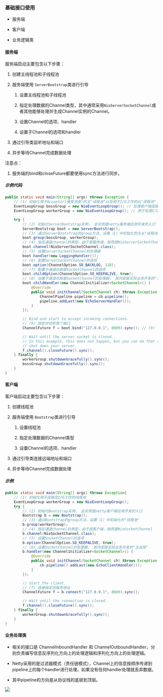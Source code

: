 ### 基础接口使用

- 服务端

- 客户端

- 业务逻辑类

#### 服务端

服务端启动主要包含以下步骤：

1. 创建主线程池和子线程池

2. 服务端使用 `ServerBootstrap`类进行引导
   
   1. 设置主线程池和子线程池
   
   2. 指定处理数据的Channel类型，其中通常采用`NioServerSocketChannel`或者其他能够处理并生成Channel实例的Channel。
   
   3. 设置Channel的选项、handler
   
   4. 设置子Channel的选项和handler

3. 通过引导类监听地址和端口

4. 异步等待Channel完成数据处理

注意点：

1. 服务端的bind和closeFuture都要使用sync方法进行同步。

##### 示例代码

```java
public static void main(String[] args) throws Exception {
    // (1) 初始化用于Acceptor(接受消息)的主"线程池"以及用于I/O工作的从"线程池"；
    EventLoopGroup bossGroup = new NioEventLoopGroup(); // 处理客户端连接的主线程池
    EventLoopGroup workerGroup = new NioEventLoopGroup(); // 用于处理I/O的从线程池

    try {
        // (2) 初始化ServerBootstrap实例， 此实例是netty服务端应用开发的入口
        ServerBootstrap boot = new ServerBootstrap();
        // (3) 通过ServerBootstrap的group方法，设置（1）中初始化的主从"线程池"
        boot.group(bossGroup, workerGroup);
        // (4) 指定通道channel的类型，由于是服务端，故而是NioServerSocketChannel
        boot.channel(NioServerSocketChannel.class);
        // (5) 设置ServerSocketChannel的处理器
        boot.handler(new LoggingHandler());
        // (6) 配置ServerSocketChannel的选项
        boot.option(ChannelOption.SO_BACKLOG, 128);
        // (7) 配置子通道也就是SocketChannel的选项
        boot.childOption(ChannelOption.SO_KEEPALIVE, true);
        // (8) 设置子通道也就是SocketChannel的处理器， 其内部是实际业务开发的"主战场"
        boot.childHandler(new ChannelInitializer<SocketChannel>() {
            @Override
            public void initChannel(SocketChannel ch) throws Exception {
                ChannelPipeline pipeline = ch.pipeline();
                pipeline.addLast(new EchoServerHandler());
            }
        });

        // Bind and start to accept incoming connections.
        // (9) 绑定并侦听某个端口
        ChannelFuture f = boot.bind("127.0.0.1", 8089).sync(); // (9)

        // Wait until the server socket is closed.
        // In this example, this does not happen, but you can do that to gracefully
        // shut down your server.
        f.channel().closeFuture().sync();
    } finally {
        workerGroup.shutdownGracefully().sync();
        bossGroup.shutdownGracefully().sync();
    }
}
```

#### 客户端

客户端启动主要包含以下步骤：

1. 创建线程池

2. 服务端使用 `Bootstrap`类进行引导
   
   1. 设置线程池
   
   2. 指定处理数据的Channel类型
   
   3. 设置Channel的选项、handler

3. 通过引导类连接远端地址和端口

4. 异步等待Channel完成数据处理

##### 示例

```java
public static void main(String[] args) throws Exception{
    // (1) 初始化用于连接及I/O工作的线程池
    EventLoopGroup workerGroup = new NioEventLoopGroup();
    try {
        // (2) 初始化Bootstrap实例， 此实例是netty客户端应用开发的入口
        Bootstrap b = new Bootstrap();
        // (3) 通过Bootstrap的group方法，设置（1）中初始化的"线程池"
        b.group(workerGroup);
        // (4) 指定通道channel的类型，由于是客户端，故而是NioSocketChannel
        b.channel(NioSocketChannel.class);
        // (5) 设置SocketChannel的选项
        b.option(ChannelOption.SO_KEEPALIVE, true);
        // (6) 设置SocketChannel的处理器， 其内部是实际业务开发的"主战场"
        b.handler(new ChannelInitializer<SocketChannel>() {
            @Override
            public void initChannel(SocketChannel ch) throws Exception {
                ch.pipeline().addLast(new EchoClientHandler());
            }
        });

        // Start the client.
        // (7) 连接指定的服务地址
        ChannelFuture f = b.connect("127.0.0.1", 8089).sync();

        // Wait until the connection is closed.
        f.channel().closeFuture().sync();
    } finally {
        workerGroup.shutdownGracefully().sync();
    }
}
```

#### 业务处理类

- 相关的接口是 ChannelInboundHandler 和 ChannelOutboundHandler，分别负责编写信息反序列化方向上的处理逻辑和序列化方向上的处理逻辑。

- Netty采用的是过滤器模式（责任链模式），Channel上的信息按顺序传递到pipeline上的每个handler进行处理，如果没有任何handler处理就丢弃数据。

- 其中pipeline的方向是从协议栈的底层到顶层。

![](E:\Notebook\Personal\NoteBook\img\e2194cc6295f07240c2511bce935b4d9220cb1bb.png)
